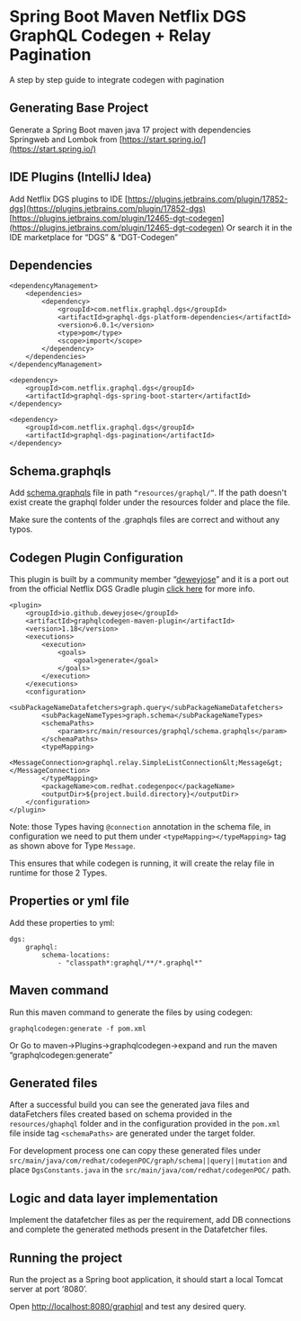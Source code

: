 # Spring Boot Maven Netflix DGS GraphQL Codegen + Relay Pagination

A step by step guide to integrate codegen with pagination

## Generating Base Project

Generate a Spring Boot maven java 17 project with dependencies Springweb and Lombok from [https://start.spring.io/](https://start.spring.io/)

## IDE Plugins (IntelliJ Idea)

Add Netflix DGS plugins to IDE
[https://plugins.jetbrains.com/plugin/17852-dgs](https://plugins.jetbrains.com/plugin/17852-dgs)
[https://plugins.jetbrains.com/plugin/12465-dgt-codegen](https://plugins.jetbrains.com/plugin/12465-dgt-codegen)
Or search it in the IDE marketplace for “DGS” & “DGT-Codegen”

## Dependencies

    <dependencyManagement>
	    <dependencies>
		    <dependency>
			    <groupId>com.netflix.graphql.dgs</groupId>
			    <artifactId>graphql-dgs-platform-dependencies</artifactId>
			    <version>6.0.1</version>
			    <type>pom</type>
			    <scope>import</scope>
		    </dependency>
	    </dependencies>
    </dependencyManagement>

    <dependency>
	    <groupId>com.netflix.graphql.dgs</groupId>
	    <artifactId>graphql-dgs-spring-boot-starter</artifactId>
    </dependency>

    <dependency>
	    <groupId>com.netflix.graphql.dgs</groupId>
	    <artifactId>graphql-dgs-pagination</artifactId>
    </dependency>

## Schema.graphqls

Add [schema.graphqls](https://drive.google.com/file/d/1BmKO1ceKVyYAw29wI31SFVvD262aFkMX/view?usp=share_link) file in path `“resources/graphql/”`. If the path doesn't exist create the graphql folder under the resources folder and place the file.

Make sure the contents of the .graphqls files are correct and without any typos.

## Codegen Plugin Configuration

This plugin is built by a community member “[deweyjose](https://github.com/deweyjose/graphqlcodegen)” and it is a port out from the official Netflix DGS Gradle plugin [click here](https://netflix.github.io/dgs/generating-code-from-schema/) for more info.

    <plugin>
	    <groupId>io.github.deweyjose</groupId>
	    <artifactId>graphqlcodegen-maven-plugin</artifactId>
	    <version>1.18</version>
	    <executions>
		    <execution>
			    <goals>
				    <goal>generate</goal>
			    </goals>
		    </execution>
	    </executions>
	    <configuration>
		    <subPackageNameDatafetchers>graph.query</subPackageNameDatafetchers>
		    <subPackageNameTypes>graph.schema</subPackageNameTypes>
		    <schemaPaths>
			    <param>src/main/resources/graphql/schema.graphqls</param>
		    </schemaPaths>
		    <typeMapping>
			    <MessageConnection>graphql.relay.SimpleListConnection&lt;Message&gt;</MessageConnection>
		    </typeMapping>
		    <packageName>com.redhat.codegenpoc</packageName>
		    <outputDir>${project.build.directory}</outputDir>
	    </configuration>
    </plugin>

Note: those Types having `@connection` annotation in the schema file, in configuration we need to put them under `<typeMapping></typeMapping>` tag as shown above for Type `Message`.

This ensures that while codegen is running, it will create the relay file in runtime for those 2 Types.

## Properties or yml file

Add these properties to yml:

    dgs:
    	graphql:
    		schema-locations:
    			- "classpath*:graphql/**/*.graphql*"

## Maven command

Run this maven command to generate the files by using codegen:

    graphqlcodegen:generate -f pom.xml

Or
Go to maven->Plugins->graphqlcodegen->expand and run the maven “graphqlcodegen:generate”

## Generated files

After a successful build you can see the generated java files and dataFetchers files created based on schema provided in the `resources/ghaphql` folder and in the configuration provided in the `pom.xml` file inside tag `<schemaPaths>` are generated under the target folder.

For development process one can copy these generated files under `src/main/java/com/redhat/codegenPOC/graph/schema||query||mutation` and place `DgsConstants.java` in the `src/main/java/com/redhat/codegenPOC/` path.

## Logic and data layer implementation


Implement the datafetcher files as per the requirement, add DB connections and complete the generated methods present in the Datafetcher files.

## Running the project

Run the project as a Spring boot application, it should start a local Tomcat server at port ‘8080’.

Open [http://localhost:8080/graphiql](http://localhost:8080/graphiql) and test any desired query.